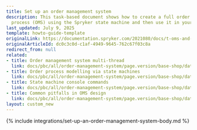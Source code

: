 ```yaml
---
title: Set up an order management system
description: This task-based document shows how to create a full order management
  process (OMS) using the Spryker state machine and then use it in your shop.
last_updated: July 9, 2025
template: howto-guide-template
originalLink: https://documentation.spryker.com/2021080/docs/t-oms-and-state-machines-spryker-commerce-os
originalArticleId: dc0c3c0d-c1af-4949-9645-762c67f03c8a
redirect_from: null
related:
- title: Order management system multi-thread
  link: docs/pbc/all/order-management-system/page.version/base-shop/datapayload-conversion/state-machine/order-management-system-multi-thread.html
- title: Order process modelling via state machines
  link: docs/pbc/all/order-management-system/page.version/base-shop/datapayload-conversion/state-machine/order-process-modelling-via-state-machines.html
- title: State machine console commands
  link: docs/pbc/all/order-management-system/page.version/base-shop/datapayload-conversion/state-machine/state-machine-console-commands.html
- title: Common pitfalls in OMS design
  link: docs/pbc/all/order-management-system/page.version/base-shop/datapayload-conversion/state-machine/common-pitfalls-in-oms-design.html
layout: custom_new
---
```


{% include integrations/set-up-an-order-management-system-body.md %}
